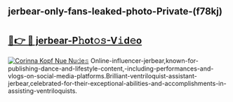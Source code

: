 ## jerbear-only-fans​-leaked-photo​-Private-(f78kj)


# <h2><a href="https://mediaupload.pro?title=jerbear&ref=git">🔗👉 🔴 jerbear-P𝚑ot𝚘𝚜-V𝚒d𝚎o</a></h2>

[![Corinna Kopf Nue Nu𝚍e𝚜](https://i.imgur.com/0qMVB7G.gif)](https://mediaupload.pro?title=jerbear&ref=git)
Online-influencer-jerbear,known-for-publishing-dance-and-lifestyle-content,-including-performances-and-vlogs-on-social-media-platforms.Brilliant-ventriloquist-assistant-jerbear,celebrated-for-their-exceptional-abilities-and-accomplishments-in-assisting-ventriloquists.  